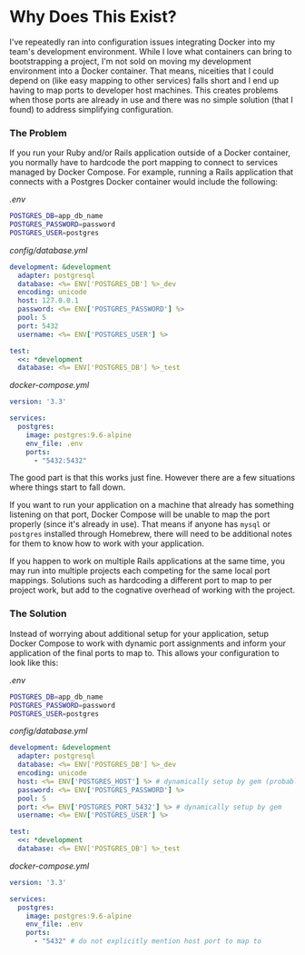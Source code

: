# Why Does This Exist?

I've repeatedly ran into configuration issues integrating Docker into my team's
development environment. While I love what containers can bring to bootstrapping
a project, I'm not sold on moving my development environment into a Docker
container. That means, niceities that I could depend on (like easy mapping to
other services) falls short and I end up having to map ports to developer host
machines. This creates problems when those ports are already in use and there
was no simple solution (that I found) to address simplifying configuration.


### The Problem

If you run your Ruby and/or Rails application outside of a Docker container,
you normally have to hardcode the port mapping to connect to services managed
by Docker Compose. For example, running a Rails application that connects with
a Postgres Docker container would include the following:

_.env_

```bash
POSTGRES_DB=app_db_name
POSTGRES_PASSWORD=password
POSTGRES_USER=postgres
```

_config/database.yml_

```yaml
development: &development
  adapter: postgresql
  database: <%= ENV['POSTGRES_DB'] %>_dev
  encoding: unicode
  host: 127.0.0.1
  password: <%= ENV['POSTGRES_PASSWORD'] %>
  pool: 5
  port: 5432
  username: <%= ENV['POSTGRES_USER'] %>

test:
  <<: *development
  database: <%= ENV['POSTGRES_DB'] %>_test
```

_docker-compose.yml_

```yaml
version: '3.3'

services:
  postgres:
    image: postgres:9.6-alpine
    env_file: .env
    ports:
      - "5432:5432"
```

The good part is that this works just fine. However there are a few situations
where things start to fall down.

If you want to run your application on a machine that already has something
listening on that port, Docker Compose will be unable to map the port properly
(since it's already in use). That means if anyone has `mysql` or `postgres`
installed through Homebrew, there will need to be additional notes for them
to know how to work with your application.

If you happen to work on multiple Rails applications at the same time, you may
run into multiple projects each competing for the same local port mappings.
Solutions such as hardcoding a different port to map to per project work, but
add to the cognative overhead of working with the project.


### The Solution

Instead of worrying about additional setup for your application, setup
Docker Compose to work with dynamic port assignments and inform your application
of the final ports to map to. This allows your configuration to look like this:

_.env_

```bash
POSTGRES_DB=app_db_name
POSTGRES_PASSWORD=password
POSTGRES_USER=postgres
```

_config/database.yml_

```yaml
development: &development
  adapter: postgresql
  database: <%= ENV['POSTGRES_DB'] %>_dev
  encoding: unicode
  host: <%= ENV['POSTGRES_HOST'] %> # dynamically setup by gem (probably 0.0.0.0)
  password: <%= ENV['POSTGRES_PASSWORD'] %>
  pool: 5
  port: <%= ENV['POSTGRES_PORT_5432'] %> # dynamically setup by gem
  username: <%= ENV['POSTGRES_USER'] %>

test:
  <<: *development
  database: <%= ENV['POSTGRES_DB'] %>_test
```

_docker-compose.yml_

```yaml
version: '3.3'

services:
  postgres:
    image: postgres:9.6-alpine
    env_file: .env
    ports:
      - "5432" # do not explicitly mention host port to map to
```
